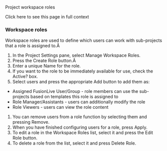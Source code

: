 Project workspace roles

Click here to see this page in full context

###  Workspace roles

Workspace roles are used to define which users can work with sub-projects that
a role is assigned to.Â

  1. In the Project Settings pane, select Manage Workspace Roles. 
  2. Press the Create Role button.Â 
  3. Enter a unique Name for the role. 
  4. If you want to the role to be immediately available for use, check the Active? box. 
  5. Select users and press the appropriate Add button to add them as: 

  * Assigned FusionLive User/Group - role members can use the sub-projects based on templates this role is assigned to 
  * Role Manager/Assistants - users can additionally modify the role 
  * Role Viewers - users can view the role content 

  1. You can remove users from a role function by selecting them and pressing Remove. 
  2. When you have finished configuring users for a role, press Apply. 
  3. To edit a role in the Workspace Roles list, select it and press the Edit Role button. 
  4. To delete a role from the list, select it and press Delete Role. 

